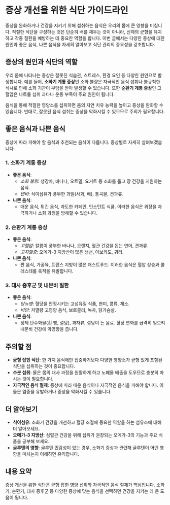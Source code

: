 # 증상 개선을 위한 식단 가이드라인

증상을 완화하거나 건강을 지키기 위해 섭취하는 음식은 우리의 몸에 큰 영향을 미칩니다. 적절한 식단을 구성하는 것은 단순히 배를 채우는 것이 아니라, 신체의 균형을 유지하고 각종 질환을 예방하는 데 중요한 역할을 합니다. 이번 글에서는 다양한 증상에 대한 원인과 좋은 음식, 나쁜 음식을 자세히 알아보고 식단 관리의 중요성을 강조합니다.

## 증상의 원인과 식단의 역할

우리 몸에 나타나는 증상은 잘못된 식습관, 스트레스, 환경 요인 등 다양한 원인으로 발생합니다. 예를 들어, **소화기 계통 증상**인 소화 불량은 자극적인 음식 섭취나 불규칙한 식사로 인해 소화 기관이 부담을 받아 발생할 수 있습니다. 또한 **순환기 계통 증상**인 고혈압은 나트륨 섭취 과다나 운동 부족이 주요 원인이 됩니다.

음식을 통해 적절한 영양소를 섭취하면 몸의 자연 치유 능력을 높이고 증상을 완화할 수 있습니다. 반대로, 잘못된 음식 섭취는 증상을 악화시킬 수 있으므로 주의가 필요합니다.

## 좋은 음식과 나쁜 음식

증상에 따라 피해야 할 음식과 추천되는 음식이 다릅니다. 증상별로 자세히 살펴보겠습니다.

### 1. 소화기 계통 증상

- **좋은 음식**: 
  - *소화 불량*: 생강차, 바나나, 오트밀, 요거트 등 소화를 돕고 장 건강을 지원하는 음식.
  - *변비*: 식이섬유가 풍부한 과일(사과, 배), 통곡물, 견과류.
- **나쁜 음식**: 
  - 매운 음식, 튀긴 음식, 과도한 카페인, 인스턴트 식품. 이러한 음식은 위장을 자극하거나 소화 과정을 방해할 수 있습니다.

### 2. 순환기 계통 증상

- **좋은 음식**:
  - *고혈압*: 칼륨이 풍부한 바나나, 오렌지, 혈관 건강을 돕는 연어, 견과류.
  - *고지혈증*: 오메가-3 지방산이 많은 생선, 아보카도, 귀리.
- **나쁜 음식**: 
  - 짠 음식, 가공육, 트랜스 지방이 많은 패스트푸드. 이러한 음식은 혈압 상승과 콜레스테롤 축적을 유발합니다.

### 3. 대사 증후군 및 내분비 질환

- **좋은 음식**:
  - *당뇨병*: 혈당을 안정시키는 고섬유질 식품, 현미, 콩류, 채소.
  - *비만*: 저열량 고영양 음식, 브로콜리, 녹차, 닭가슴살.
- **나쁜 음식**: 
  - 정제 탄수화물(흰 빵, 설탕), 과자류, 설탕이 든 음료. 혈당 변화를 급격히 일으켜 내분비 건강에 악영향을 줍니다.

## 주의할 점

- **균형 잡힌 식단**: 한 가지 음식에만 집중하기보다 다양한 영양소가 균형 있게 포함된 식단을 섭취하는 것이 중요합니다.
- **수분 섭취**: 물은 몸의 대사 과정을 원활하게 하고 노폐물 배출을 도우므로 충분히 마시는 것이 필요합니다.
- **자극적인 음식 절제**: 증상에 따라 매운 음식이나 자극적인 음식을 피해야 합니다. 이들은 염증을 유발하거나 증상을 악화시킬 수 있습니다.

## 더 알아보기

- **식이섬유**: 소화기 건강을 개선하고 혈당 조절에 중요한 역할을 하는 섬유소에 대해 더 알아보세요.
- **오메가-3 지방산**: 심혈관 건강을 위해 섭취가 권장되는 오메가-3의 기능과 주요 식품을 공부해 보세요.
- **글루텐의 영향**: 글루텐 민감성이 있는 경우, 소화기 증상과 관련해 글루텐이 어떤 영향을 미치는지 이해하면 유익합니다.

## 내용 요약

증상 개선을 위한 식단은 균형 잡힌 영양 섭취와 자극적인 음식 절제가 핵심입니다. 소화기, 순환기, 대사 증후군 등 다양한 증상에 맞는 음식을 선택하면 건강을 지키는 데 큰 도움이 됩니다.